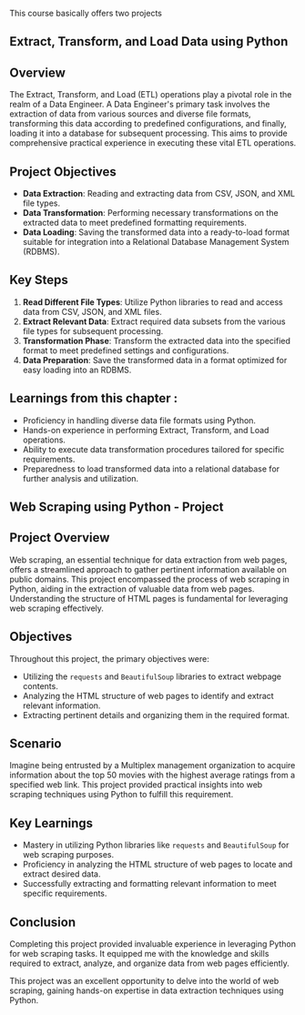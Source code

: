 This course basically offers two projects

## Extract, Transform, and Load Data using Python

## Overview

The Extract, Transform, and Load (ETL) operations play a pivotal role in the realm of a Data Engineer. A Data Engineer's primary task involves the extraction of data from various sources and diverse file formats, transforming this data according to predefined configurations, and finally, loading it into a database for subsequent processing. This aims to provide comprehensive practical experience in executing these vital ETL operations.

## Project Objectives

- **Data Extraction**: Reading and extracting data from CSV, JSON, and XML file types.
- **Data Transformation**: Performing necessary transformations on the extracted data to meet predefined formatting requirements.
- **Data Loading**: Saving the transformed data into a ready-to-load format suitable for integration into a Relational Database Management System (RDBMS).

## Key Steps

1. **Read Different File Types**: Utilize Python libraries to read and access data from CSV, JSON, and XML files.
2. **Extract Relevant Data**: Extract required data subsets from the various file types for subsequent processing.
3. **Transformation Phase**: Transform the extracted data into the specified format to meet predefined settings and configurations.
4. **Data Preparation**: Save the transformed data in a format optimized for easy loading into an RDBMS.

## Learnings from this chapter :

- Proficiency in handling diverse data file formats using Python.
- Hands-on experience in performing Extract, Transform, and Load operations.
- Ability to execute data transformation procedures tailored for specific requirements.
- Preparedness to load transformed data into a relational database for further analysis and utilization.

## Web Scraping using Python - Project

## Project Overview

Web scraping, an essential technique for data extraction from web pages, offers a streamlined approach to gather pertinent information available on public domains. This project encompassed the process of web scraping in Python, aiding in the extraction of valuable data from web pages. Understanding the structure of HTML pages is fundamental for leveraging web scraping effectively.

## Objectives

Throughout this project, the primary objectives were:

- Utilizing the `requests` and `BeautifulSoup` libraries to extract webpage contents.
- Analyzing the HTML structure of web pages to identify and extract relevant information.
- Extracting pertinent details and organizing them in the required format.

## Scenario

Imagine being entrusted by a Multiplex management organization to acquire information about the top 50 movies with the highest average ratings from a specified web link. This project provided practical insights into web scraping techniques using Python to fulfill this requirement.

## Key Learnings

- Mastery in utilizing Python libraries like `requests` and `BeautifulSoup` for web scraping purposes.
- Proficiency in analyzing the HTML structure of web pages to locate and extract desired data.
- Successfully extracting and formatting relevant information to meet specific requirements.

## Conclusion

Completing this project provided invaluable experience in leveraging Python for web scraping tasks. It equipped me with the knowledge and skills required to extract, analyze, and organize data from web pages efficiently.

This project was an excellent opportunity to delve into the world of web scraping, gaining hands-on expertise in data extraction techniques using Python.